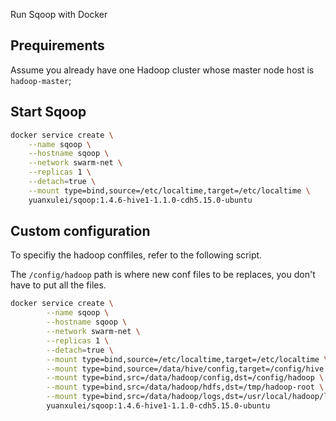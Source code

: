 Run Sqoop with Docker

## Prequirements

Assume you already have one Hadoop cluster whose master node host is `hadoop-master`;

## Start Sqoop

```bash
docker service create \
	--name sqoop \
	--hostname sqoop \
	--network swarm-net \
	--replicas 1 \
	--detach=true \
	--mount type=bind,source=/etc/localtime,target=/etc/localtime \
	yuanxulei/sqoop:1.4.6-hive1-1.1.0-cdh5.15.0-ubuntu
```
## Custom configuration
To specifiy the hadoop conffiles, refer to the following script.

The `/config/hadoop` path is where new conf files to be replaces, you don't have to put all the files.

```bash
docker service create \
        --name sqoop \
        --hostname sqoop \
        --network swarm-net \
        --replicas 1 \
        --detach=true \
        --mount type=bind,source=/etc/localtime,target=/etc/localtime \
        --mount type=bind,source=/data/hive/config,target=/config/hive \
        --mount type=bind,src=/data/hadoop/config,dst=/config/hadoop \
        --mount type=bind,src=/data/hadoop/hdfs,dst=/tmp/hadoop-root \
        --mount type=bind,src=/data/hadoop/logs,dst=/usr/local/hadoop/logs \
        yuanxulei/sqoop:1.4.6-hive1-1.1.0-cdh5.15.0-ubuntu
```

